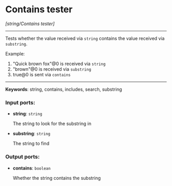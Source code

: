 # Contains tester

_[string/Contains tester]_

---

Tests whether the value received via `string` contains the value received via `substring`.  
  
Example:  
  
1. "Quick brown fox"@0 is received via `string`  
2. "brown"@0 is received via `substring`  
3. true@0 is sent via `contains`  

---

__Keywords__: string, contains, includes, search, substring

### Input ports:

* __string__: ` string `

    The string to look for the substring in


* __substring__: ` string `

    The string to find

### Output ports:

* __contains__: ` boolean `

    Whether the string contains the substring

